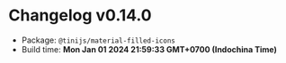 # Changelog v0.14.0

- Package: `@tinijs/material-filled-icons`
- Build time: **Mon Jan 01 2024 21:59:33 GMT+0700 (Indochina Time)**

